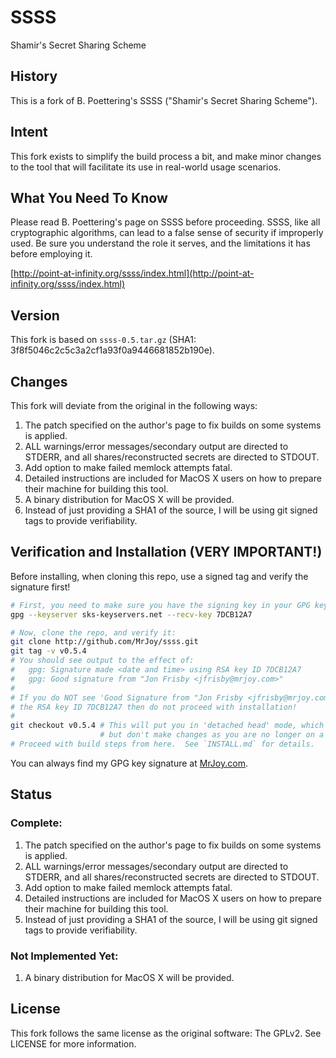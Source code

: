 # SSSS

Shamir's Secret Sharing Scheme


## History

This is a fork of B. Poettering's SSSS ("Shamir's Secret Sharing Scheme").


## Intent

This fork exists to simplify the build process a bit, and make minor changes
to the tool that will facilitate its use in real-world usage scenarios.


## What You Need To Know

Please read B. Poettering's page on SSSS before proceeding.  SSSS, like all
cryptographic algorithms, can lead to a false sense of security if improperly
used.  Be sure you understand the role it serves, and the limitations it has
before employing it.

[http://point-at-infinity.org/ssss/index.html](http://point-at-infinity.org/ssss/index.html)


## Version

This fork is based on `ssss-0.5.tar.gz` (SHA1: 3f8f5046c2c5c3a2cf1a93f0a9446681852b190e).


## Changes

This fork will deviate from the original in the following ways:

1. The patch specified on the author's page to fix builds on some systems is
  applied.
2. ALL warnings/error messages/secondary output are directed to STDERR, and all
  shares/reconstructed secrets are directed to STDOUT.
3. Add option to make failed memlock attempts fatal.
4. Detailed instructions are included for MacOS X users on how to prepare their
  machine for building this tool.
5. A binary distribution for MacOS X will be provided.
6. Instead of just providing a SHA1 of the source, I will be using git signed
  tags to provide verifiability.


## Verification and Installation (VERY IMPORTANT!)

Before installing, when cloning this repo, use a signed tag and verify the
signature first!

```bash
# First, you need to make sure you have the signing key in your GPG keychain:
gpg --keyserver sks-keyservers.net --recv-key 7DCB12A7

# Now, clone the repo, and verify it:
git clone http://github.com/MrJoy/ssss.git
git tag -v v0.5.4
# You should see output to the effect of:
#   gpg: Signature made <date and time> using RSA key ID 7DCB12A7
#   gpg: Good signature from "Jon Frisby <jfrisby@mrjoy.com>"
#
# If you do NOT see 'Good Signature from "Jon Frisby <jfrisby@mrjoy.com>" and
# the RSA key ID 7DCB12A7 then do not proceed with installation!
#
git checkout v0.5.4 # This will put you in 'detached head' mode, which is fine
                    # but don't make changes as you are no longer on a branch!
# Proceed with build steps from here.  See `INSTALL.md` for details.
```

You can always find my GPG key signature at [MrJoy.com](http://MrJoy.com).


## Status

### Complete:

1. The patch specified on the author's page to fix builds on some systems is
  applied.
2. ALL warnings/error messages/secondary output are directed to STDERR, and all
  shares/reconstructed secrets are directed to STDOUT.
3. Add option to make failed memlock attempts fatal.
4. Detailed instructions are included for MacOS X users on how to prepare their
  machine for building this tool.
5. Instead of just providing a SHA1 of the source, I will be using git signed
  tags to provide verifiability.

### Not Implemented Yet:

1. A binary distribution for MacOS X will be provided.

## License

This fork follows the same license as the original software:  The GPLv2.  See
LICENSE for more information.
